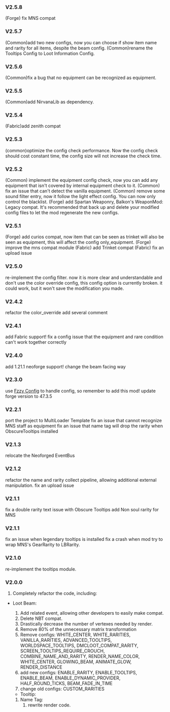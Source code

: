 ### V2.5.8
(Forge) fix MNS compat

### V2.5.7
(Common)add two new configs, now you can choose if show item name and rarity for all items, despite the beam config.
(Common)rename the Tooltips Config to Loot Information Config.

### V2.5.6
(Common)fix a bug that no equipment can be recognized as equipment.

### V2.5.5
(Common)add NirvanaLib as dependency.

### V2.5.4
(Fabric)add zenith compat

### V2.5.3
(common)optimize the config check performance. Now the config check should cost constant time, the config size will not increase the check time.


### V2.5.2
(Common) implement the equipment config check, now you can add any equipment that isn't covered by internal equipment check to it.
(Common) fix an issue that can't detect the vanilla equipment.
(Common) remove some sound filter entry, now it follow the light effect config. You can now only control the blacklist.
(Forge) add Spartan Weaponry, Balkon's WeaponMod: Legacy compat.
It's recommended that back up and delete your modified config files to let the mod regenerate the new configs.


### V2.5.1
(Forge) add curios compat, now item that can be seen as trinket will also be seen as equipment, this will affect the config only_equipment.
(Forge) improve the mns compat module
(Fabric) add Trinket compat
(Fabric) fix an upload issue

### V2.5.0
re-implement the config filter. now it is more clear and understandable
and don't use the color override config, this config option is currently broken.
it could work, but it won't save the modification you made.

### V2.4.2
refactor the color_override
add several comment

### V2.4.1
add Fabric support!
fix a config issue that the equipment and rare condition can't work together correctly

### V2.4.0
add 1.21.1 neoforge support!
change the beam facing way

### V2.3.0

use [Fzzy Config](https://www.curseforge.com/minecraft/mc-mods/fzzy-config/files/5969656) to handle config, so remember to add this mod!
update forge version to 47.3.5

### V2.2.1

port the project to MultiLoader Template
fix an issue that cannot recognize MNS staff as equipment
fix an issue that name tag will drop the rarity when ObscureTooltips installed

### V2.1.3

relocate the Neoforged EventBus

### V2.1.2

refactor the name and rarity collect pipeline, allowing additional external manipulation.
fix an upload issue

### V2.1.1

fix a double rarity text issue with Obscure Tooltips
add Non soul rarity for MNS

### V2.1.1

fix an issue when legendary tooltips is installed
fix a crash when mod try to wrap MNS's GearRarity to LBRarity.

### V2.1.0

re-implement the tooltips module.

### V2.0.0

1. Completely refactor the code, including:

* Loot Beam:
    1) Add related event, allowing other developers to easily make compat.
    2) Delete NBT compat.
    3) Drastically decrease the number of vertexes needed by render.
    4) Remove 80% of the unnecessary matrix transformation
    5) Remove configs: WHITE_CENTER, WHITE_RARITIES, VANILLA_RARITIES, ADVANCED_TOOLTIPS, WORLDSPACE_TOOLTIPS,
       DMCLOOT_COMPAT_RARITY, SCREEN_TOOLTIPS_REQUIRE_CROUCH, COMBINE_NAME_AND_RARITY, RENDER_NAME_COLOR, WHITE_CENTER, GLOWING_BEAM, ANIMATE_GLOW, RENDER_DISTANCE
    6) add new configs: ENABLE_RARITY, ENABLE_TOOLTIPS, ENABLE_BEAM, ENABLE_DYNAMIC_PROVIDER, HALF_ROUND_TICKS, BEAM_FADE_IN_TIME
    7) change old configs: CUSTOM_RARITIES

    * Tooltip:

    1) Name Tag:
        1) rewrite render code.
    
